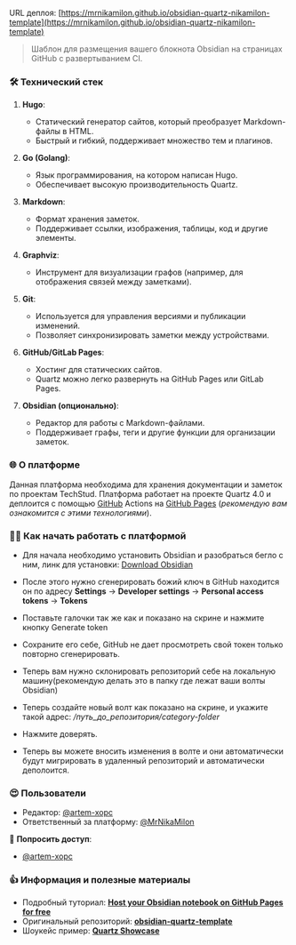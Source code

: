 URL деплоя: [https://mrnikamilon.github.io/obsidian-quartz-nikamilon-template](https://mrnikamilon.github.io/obsidian-quartz-nikamilon-template)

> Шаблон для размещения вашего блокнота Obsidian на страницах GitHub с развертыванием CI.
### 🛠  Технический стек
1. **Hugo**:
	* Статический генератор сайтов, который преобразует Markdown-файлы в HTML.
    - Быстрый и гибкий, поддерживает множество тем и плагинов.
        
2. **Go (Golang)**:
    - Язык программирования, на котором написан Hugo.
    - Обеспечивает высокую производительность Quartz.
        
3. **Markdown**:
    - Формат хранения заметок.
    - Поддерживает ссылки, изображения, таблицы, код и другие элементы.
        
4. **Graphviz**:
    - Инструмент для визуализации графов (например, для отображения связей между заметками).
        
5. **Git**:
    - Используется для управления версиями и публикации изменений.
    - Позволяет синхронизировать заметки между устройствами.
        
6. **GitHub/GitLab Pages**:
    - Хостинг для статических сайтов.
    - Quartz можно легко развернуть на GitHub Pages или GitLab Pages.
        
7. **Obsidian (опционально)**:
    - Редактор для работы с Markdown-файлами.
    - Поддерживает графы, теги и другие функции для организации заметок.
###  🌐  О платформе
Данная платформа необходима для хранения документации и заметок по проектам TechStud. Платформа работает на проекте Quartz 4.0 и деплоится с помощью [GitHub](https://github.com/features/actions) Actions на [GitHub Pages](https://pages.github.com/) (*рекомендую вам ознакомится с этими технологиями*).

### 🧑‍💻 Как начать работать с платформой
* Для начала необходимо установить Obsidian и разобраться бегло с ним, линк для установки: [Download Obsidian](https://obsidian.md/download)

* После этого нужно сгенерировать божий ключ в GitHub находится он по адресу **Settings** → **Developer settings** → **Personal access tokens** → **Tokens**

* Поставьте галочки так же как и показано на скрине и нажмите кнопку Generate token

* Сохраните его себе, GitHub не дает просмотреть свой токен только повторно сгенерировать. 

* Теперь вам нужно склонировать репозиторий себе на локальную машину(рекомендую делать это в папку где лежат ваши волты Obsidian)

* Теперь создайте новый волт как показано на скрине, и укажите такой адрес: */путь_до_репозитория/category-folder*

* Нажмите доверять.

* Теперь вы можете вносить изменения в волте и они автоматически будут мигрировать в удаленный репозиторий и автоматически деполоится.

###  😍 Пользователи
* Редактор: [@artem-xopc](https://github.com/artem-xopc)
* Ответственный за платформу: [@MrNikaMilon](https://github.com/MrNikaMilon)
 
🔐 **Попросить доступ**:
* [@artem-xopc](https://github.com/artem-xopc)

### 👍 Информация и полезные материалы
* Подробный туториал: [**Host your Obsidian notebook on GitHub Pages for free**]([https://dev.to/defenderofbasic/host-your-obsidian-notebook-on-github-pages-for-free-8l1](https://dev.to/defenderofbasic/host-your-obsidian-notebook-on-github-pages-for-free-8l1).)
* Оригинальный репозиторий: [**obsidian-quartz-template**](https://github.com/DefenderOfBasic/obsidian-quartz-template)
* Шоукейс пример: [**Quartz Showcase**](https://quartz.jzhao.xyz/showcase)